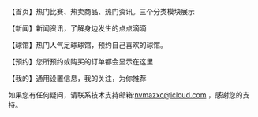 【首页】热门比赛、热卖商品、热门资讯。三个分类模块展示

【新闻】新闻资讯，了解身边发生的点点滴滴

【球馆】热门人气足球球馆，预约自己喜欢的球馆。

【预约】您所预约或购买的订单都会显示在这里

【我的】通用设置信息，我的关注，为你推荐

 如果您有任何疑问，请联系技术支持邮箱:nvmazxc@icloud.com ，感谢您的支持。
